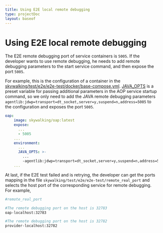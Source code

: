 ```yaml
---
title: Using E2E local remote debugging
type: projectDoc
layout: baseof
---
```

# Using E2E local remote debugging
The E2E remote debugging port of service containers is `5005`. If the developer wants to use remote debugging, he needs to add remote debugging parameters to the start service command, and then expose the port `5005`. 

For example, this is the configuration of a container in the [skywalking/test/e2e/e2e-test/docker/base-compose.yml](https://github.com/apache/skywalking/blob/master/test/e2e/e2e-test/docker/base-compose.yml). [JAVA_OPTS](https://github.com/apache/skywalking/blob/190ca93b6bf48e9d966de5b05cd6490ba54b7266/docker/oap/docker-entrypoint.sh) is a preset variable for passing additional parameters in the AOP service startup command, so we only need to add the JAVA remote debugging parameters `agentlib:jdwp=transport=dt_socket,server=y,suspend=n,address=5005` to the configuration and exposes the port `5005`.
```yml
oap:
    image: skywalking/oap:latest
    expose:
      ...
      - 5005
    ...
    environment:
      ...
      JAVA_OPTS: >-
        ...
        -agentlib:jdwp=transport=dt_socket,server=y,suspend=n,address=5005
    ...
```
At last, if the E2E test failed and is retrying, the developer can get the ports mapping in the file `skywalking/test/e2e/e2e-test/remote_real_port` and selects the host port of the corresponding service for remote debugging. For example,
```bash
#remote_real_port

#The remote debugging port on the host is 32783
oap-localhost:32783 

#The remote debugging port on the host is 32782
provider-localhost:32782 
```